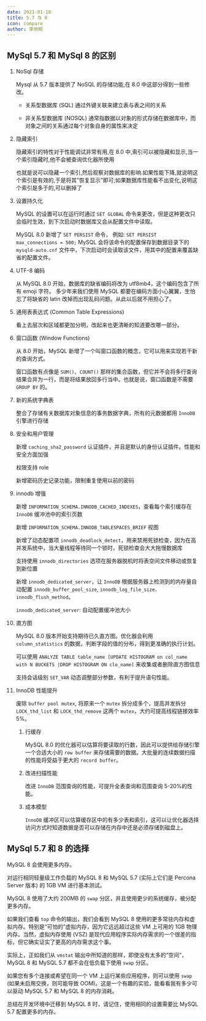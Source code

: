 ```yaml
---
date: 2021-01-18
title: 5.7 与 8
icon: compare
author: 李欣桐
---
```


## MySql 5.7 和 MySql 8 的区别

1. NoSql 存储

   Mysql 从 5.7 版本提供了 NoSQL 的存储功能,在 8.0 中这部分得到一些修改。

   - 关系型数据库 (SQL)
     通过外键关联来建立表与表之间的关系

   - 非关系型数据库 (NOSQL)
     通常指数据以对象的形式存储在数据库中，而对象之间的关系通过每个对象自身的属性来决定

1. 隐藏索引

   隐藏索引的特性对于性能调试非常有用,在 8.0 中,索引可以被隐藏和显示,当一个索引隐藏时,他不会被查询优化器所使用

   也就是说可以隐藏一个索引,然后观察对数据库的影响.如果性能下降,就说明这个索引是有效的,于是将其”恢复显示”即可;如果数据库性能看不出变化,说明这个索引是多于的,可以删掉了

1. 设置持久化

   MySQL 的设置可以在运行时通过 `SET GLOBAL` 命令来更改，但是这种更改只会临时生效，到下次启动时数据库又会从配置文件中读取。

   MySQL 8.0 新增了 `SET PERSIST` 命令，
   例如: `SET PERSIST max_connections = 500;`
   MySQL 会将该命令的配置保存到数据目录下的 `mysqld-auto.cnf` 文件中，下次启动时会读取该文件，用其中的配置来覆盖缺省的配置文件。

1. UTF-8 编码

   从 MySQL 8.0 开始，数据库的缺省编码将改为 utf8mb4，这个编码包含了所有 emoji 字符。
   多少年来我们使用 MySQL 都要在编码方面小心翼翼，生怕忘了将缺省的 latin 改掉而出现乱码问题。从此以后就不用担心了。

1. 通用表表达式 (Common Table Expressions)

   看上去层次和区域都更加分明，改起来也更清晰的知道要改哪一部分。

1. 窗口函数 (Window Functions)

   从 8.0 开始，MySQL 新增了一个叫窗口函数的概念，它可以用来实现若干新的查询方式。

   窗口函数有点像是 `SUM()`、`COUNT()` 那样的集合函数，但它并不会将多行查询结果合并为一行，而是将结果放回多行当中。也就是说，窗口函数是不需要 `GROUP BY` 的。

1. 新的系统字典表

   整合了存储有关数据库对象信息的事务数据字典，所有的元数据都用 `InnoDB` 引擎进行存储

1. 安全和用户管理

   新增 `caching_sha2_password` 认证插件，并且是默认的身份认证插件。性能和安全方面加强

   权限支持 role

   新增密码历史记录功能，限制重复使用以前的密码

1. innodb 增强

   新增 `INFORMATION_SCHEMA.INNODB_CACHED_INDEXES`，查看每个索引缓存在 `InnoDB` 缓冲池中的索引页数

   新增 `INFORMATION_SCHEMA.INNODB_TABLESPACES_BRIEF` 视图

   新增了动态配置项 `innodb_deadlock_detect`，用来禁用死锁检查，因为在高并发系统中，当大量线程等待同一个锁时，死锁检查会大大拖慢数据库

   支持使用 `innodb_directories` 选项在服务器脱机时将表空间文件移动或恢复到新位置

   新增 `innodb_dedicated_server`，让 `InnoDB` 根据服务器上检测到的内存量自动配置 `innodb_buffer_pool_size`, `innodb_log_file_size，innodb_flush_method`。

   `innodb_dedicated_server`: 自动配置缓冲池大小

1. 直方图

   MySQL 8.0 版本开始支持期待已久直方图。优化器会利用 `column_statistics` 的数据，判断字段的值的分布，得到更准确的执行计划。

   可以使用 `ANALYZE TABLE table_name [UPDATE HISTOGRAM on col_name with N BUCKETS |DROP HISTOGRAM ON clo_name]` 来收集或者删除直方图信息

   支持会话级别 `SET_VAR` 动态调整部分参数，有利于提升语句性能。

1. InnoDB 性能提升

   废除 `buffer pool mutex`, 将原来一个 `mutex` 拆分成多个，提高并发拆分 `LOCK_thd_list` 和 `LOCK_thd_remove` 这两个 `mutex`，大约可提高线程链接效率 5%。

   1. 行缓存

      MySQL 8.0 的优化器可以估算将要读取的行数，因此可以提供给存储引擎一个合适大小的 `row buffer` 来存储需要的数据。大批量的连续数据扫描的性能将受益于更大的 `record buffer`。

   1. 改进扫描性能

      改进 `InnoDB` 范围查询的性能，可提升全表查询和范围查询 5-20%的性能。

   1. 成本模型

      `InnoDB` 缓冲区可以估算缓存区中的有多少表和索引，这可以让优化器选择访问方式时知道数据是否可以存储在内存中还是必须存储到磁盘上。

## MySql 5.7 和 8 的选择

MySQL 8 会使用更多内存。

对运行相同轻量级工作负载的 MySQL 8 和 MySQL 5.7 (实际上它们是 Percona Server 版本) 的 1GB VM 进行基本测试。

MySQL 8 使用了大约 200MB 的 `swap` 分区，并且使用更少的系统缓存，被分配更多内存。

如果我们查看 `top` 命令的输出，我们会看到 MySQL 8 使用的更多常驻内存和虚拟内存。特别是“可怕的”虚拟内存，因为它远远超过这些 VM 上可用的 1GB 物理内存。当然，虚拟内存使用 (VSZ) 是现代应用程序实际内存需求的一个很差的指标，但它确实证实了更高的内存需求这个事。

实际上，正如我们从 `vmstat` 输出中所知道的那样，即使没有太多的“空间”，MySQL 8 和 MySQL 5.7 都不会在低负载下使用 `swap` 分区。

如果您有多个连接或希望在同一个 VM 上运行某些应用程序，则可以使用 `swap` (如果未启用交换，则可能导致 OOM)。这是一个有趣的实验，能看看我有多少可以驱动 MySQL 5.7 和 MySQL 8 的内存消耗。

总结在开发环境中迁移到 MySQL 8 时，请记住，使用相同的设置需要比 MySQL 5.7 配置更多的内存。
